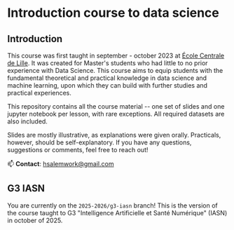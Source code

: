 # Introduction course to data science

## Introduction
This course was first taught in september - october 2023 at [École Centrale de Lille](https://centralelille.fr/en/). 
It was created for Master's students who had little to no prior experience with Data Science.
This course aims to equip students with the fundamental theoretical and practical knowledge in data science and machine learning, upon which they can build with further studies and practical experiences.

This repository contains all the course material -- one set of slides and one jupyter notebook per lesson, with rare exceptions. All required datasets are also included.

Slides are mostly illustrative, as explanations were given orally. Practicals, however, should be self-explanatory.
If you have any questions, suggestions or comments, feel free to reach out!

📫 **Contact**: [hsalemwork@gmail.com](mailto:hsalemwork@gmail.com)

## G3 IASN

You are currently on the `2025-2026/g3-iasn` branch! This is the version of the course taught to G3 "Intelligence Artificielle et Santé Numérique" (IASN) in october of 2025.
